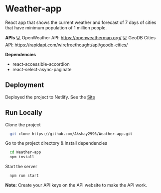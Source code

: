 # Weather-app

React app that shows the current weather and forecast of 7 days of cities that have minimum population of 1 million people.

**APIs**
💻 OpenWeather API: https://openweathermap.org/
💻 GeoDB Cities API: https://rapidapi.com/wirefreethought/api/geodb-cities/

**Dependencies**

- react-accessible-accordion
- react-select-async-paginate

## Deployment

Deployed the project to Netlify. See the [Site](https://sabkabazaar-shopping.netlify.app/)

## Run Locally

Clone the project

```bash
  git clone https://github.com/Akshay2996/Weather-app.git
```

Go to the project directory & Install dependencies

```bash
  cd Weather-app
  npm install
```

Start the server

```bash
  npm run start
```

**Note:** Create your API keys on the API website to make the API work.
